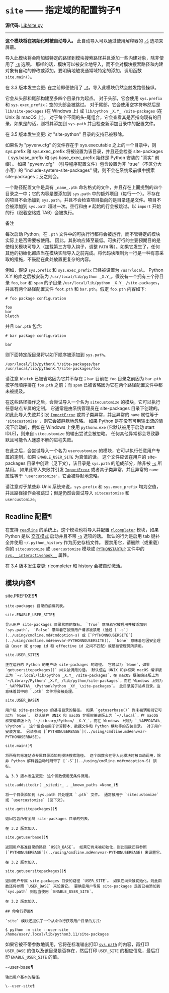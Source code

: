 # `site` —— 指定域的配置钩子¶

**源代码:** [Lib/site.py](https://github.com/python/cpython/tree/3.12/Lib/site.py)

* * *

**这个模块将在初始化时被自动导入。** 此自动导入可以通过使用解释器的 [`-S`](../using/cmdline.md#cmdoption-S) 选项来屏蔽。

导入此模块将会附加域特定的路径到模块搜索路径并且添加一些内建对象，除非使用了 [`-S`](../using/cmdline.md#cmdoption-S) 选项。 那样的话，模块可以被安全地导入，而不会对模块搜索路径和内建对象有自动的修改或添加。要明确地触发通常域特定的添加，调用函数 `site.main()`。

在 3.3 版本发生变更: 在之前即便使用了 [`-S`](../using/cmdline.md#cmdoption-S)，导入此模块仍然会触发路径操纵。

它会从头部和尾部构建至多四个目录作为起点。 对于头部，它会使用 `sys.prefix` 和 `sys.exec_prefix`；空的头部会被跳过。 对于尾部，它会使用空字符串然后是 `lib/site-packages` (在 Windows 上) 或 `lib/python _X.Y_ /site-packages` (在 Unix 和 macOS 上)。 对于每个不同的头-尾组合，它会查看其是否指向现有的目录，如果是的话，则将其添加到 `sys.path` 并且检查新添加目录中的配置文件。

在 3.5 版本发生变更: 对 "site-python" 目录的支持已被移除。

如果名为 "pyvenv.cfg" 的文件存在于 sys.executable 之上的一个目录中，则 sys.prefix 和 sys.exec_prefix 将被设置为该目录，并且还会检查 site-packages （ sys.base_prefix 和 sys.base_exec_prefix 始终是 Python 安装的 "真实" 前缀）。 如果 "pyvenv.cfg" （引导程序配置文件）包含设置为非 "true"（不区分大小写）的 "include-system-site-packages" 键，则不会在系统级前缀中搜索 site-packages；反之则会。

一个路径配置文件是具有 `_name_.pth` 命名格式的文件，并且存在上面提到的四个目录之一中；它的内容是要添加到 `sys.path` 中的额外项目（每行一个）。不存在的项目不会添加到 `sys.path`，并且不会检查项目指向的是目录还是文件。项目不会被添加到 `sys.path` 超过一次。空行和由 `#` 起始的行会被跳过。以 `import` 开始的行（跟着空格或 TAB）会被执行。

备注

每次启动 Python，在 `.pth` 文件中的可执行行都将会被运行，而不管特定的模块实际上是否需要被使用。 因此，其影响应降至最低。可执行行的主要预期目的是使相关模块可导入（加载第三方导入钩子，调整 `PATH` 等）。如果它发生了，任何其他的初始化都应当在模块实际导入之前完成。将代码块限制为一行是一种有意采取的措施，不鼓励在此处放置更复杂的内容。

例如，假设 `sys.prefix` 和 `sys.exec_prefix` 已经被设置为 `/usr/local`。 Python X.Y 的库之后被安装为 `/usr/local/lib/python _X.Y_`。假设有一个拥有三个孙目录 `foo`, `bar` 和 `spam` 的子目录 `/usr/local/lib/python _X.Y_ /site-packages`，并且有两个路径配置文件 `foot.pth` 和 `bar.pth`。假定 `foo.pth` 内容如下:

    
    
~~~
# foo package configuration

foo
bar
bletch
~~~

并且 `bar.pth` 包含:

    
    
~~~
# bar package configuration

bar
~~~

则下面特定版目录将以如下顺序被添加到 `sys.path`。

    
    
~~~
/usr/local/lib/pythonX.Y/site-packages/bar
/usr/local/lib/pythonX.Y/site-packages/foo
~~~

请注意 `bletch` 已被省略因为它并不存在；`bar` 目前在 `foo` 目录之前因为 `bar.pth` 按字母顺序排在 `foo.pth` 之前；而 `spam` 已被省略因为它在两个路径配置文件中都未被提及。

在这些路径操作之后，会尝试导入一个名为 `sitecustomize` 的模块，它可以执行任意站点专属的定制。 它通常是由系统管理员在 site-packages 目录下创建的。 如此此导入失败并引发 [`ImportError`](exceptions.md#ImportError "ImportError") 或其子类异常，并且异常的 `name` 属性等于 `'sitecustomize'`，则它会被静默地忽略。 如果 Python 是在没有可用输出流的情况下启动的，例如在 Windows 上使用 `pythonw.exe` (它默认被用于启动 start IDLE)，则来自 `sitecustomize` 的输出尝试会被忽略。 任何其他异常都会导致静默且可能令人迷惑不解的进程失败。

在此之后，会尝试导入一个名为 `usercustomize` 的模块，它可以执行任意用户专属的定制，如果 `ENABLE_USER_SITE` 为真值的话。 这个文件应该在用户的 site-packages 目录中创建（见下文），该目录是 `sys.path` 的组成部分，除非被 [`-s`](../using/cmdline.md#cmdoption-s) 所禁用。 如果此导入失败并引发 [`ImportError`](exceptions.md#ImportError "ImportError") 或者其子类异常，并且异常的 `name` 属性等于 `'usercustomize'`，它会被静默地忽略。

请注意对于某些非 Unix 系统来说，`sys.prefix` 和 `sys.exec_prefix` 均为空值，并且路径操作会被跳过；但是仍然会尝试导入 `sitecustomize` 和 `usercustomize`。

## Readline 配置¶

在支持 [`readline`](readline.md#module-readline "readline: GNU readline support for Python. \(Unix\)") 的系统上，这个模块也将导入并配置 [`rlcompleter`](rlcompleter.md#module-rlcompleter "rlcompleter: Python identifier completion, suitable for the GNU readline library.") 模块，如果 Python 是以 [交互模式](../tutorial/interpreter.md#tut-interactive) 启动并且不带 [`-S`](../using/cmdline.md#cmdoption-S) 选项的话。 默认的行为是启用 tab 键补全并使用 `~/.python_history` 作为历史存档文件。 要禁用它，请删除（或重载）你的 `sitecustomize` 或 `usercustomize` 模块或 [`PYTHONSTARTUP`](../using/cmdline.md#envvar-PYTHONSTARTUP) 文件中的 [`sys.__interactivehook__`](sys.md#sys.__interactivehook__ "sys.__interactivehook__") 属性。

在 3.4 版本发生变更: rlcompleter 和 history 会被自动激活。

## 模块内容¶

site.PREFIXES¶

    

~~~
site-packages 目录的前缀列表。

site.ENABLE_USER_SITE¶
~~~
    

~~~
显示用户 site-packages 目录状态的旗标。 `True` 意味着它被启用并被添加到 `sys.path`。 `False` 意味着它按照用户请求被禁用 (通过 [`-s`](../using/cmdline.md#cmdoption-s) 或 [`PYTHONNOUSERSITE`](../using/cmdline.md#envvar-PYTHONNOUSERSITE))。 `None` 意味着它因安全理由（user 或 group id 和 effective id 之间不匹配）或是被管理员所禁用。

site.USER_SITE¶
~~~
    

~~~
正在运行的 Python 的用户级 site-packages 的路径。 它可以为 `None`，如果 `getusersitepackages()` 尚未被调用的话。 默认值在 UNIX 和非框架 macOS 编译版上为 `~/.local/lib/python _X.Y_ /site-packages`，在 macOS 框架编译版上为 `~/Library/Python/ _X.Y_ /lib/python/site-packages`，而在 Windows 上则为 `_%APPDATA%_ \Python\Python _XY_ \site-packages`。 此目录属于站点目录，这意味着其中的 `.pth` 文件将会被处理。

site.USER_BASE¶
~~~
    

~~~
用户级 site-packages 的基准目录的路径。 如果 `getuserbase()` 尚未被调用则它可以为 `None`。 默认值在 UNIX 和 macOS 非框架编译版上为 `~/.local`，在 macOS 框架编译版上为 `~/Library/Python/ _X.Y_`，而在 Windows 上则为 `_%APPDATA%_ \Python`。 这个值会被用于计算脚本、数据文件和 Python 模块等的安装目录。 对于用户安装方案。 另请参阅 [`PYTHONUSERBASE`](../using/cmdline.md#envvar-PYTHONUSERBASE)。

site.main()¶
~~~
    

~~~
将所有的标准站点专属目录添加到模块搜索路径。 这个函数会在导入此模块时被自动调用，除非 Python 解释器启动时附带了 [`-S`](../using/cmdline.md#cmdoption-S) 旗标。

在 3.3 版本发生变更: 这个函数使用无条件调用。

site.addsitedir( _sitedir_ , _known_paths =None_)¶
~~~
    

~~~
将一个目录添加到 sys.path 并处理其 `.pth` 文件。 通常被用于 `sitecustomize` 或 `usercustomize` (见下文)。

site.getsitepackages()¶
~~~
    

~~~
返回包含所有全局 site-packages 目录的列表。

在 3.2 版本加入.

site.getuserbase()¶
~~~
    

~~~
返回用户基准目录的路径 `USER_BASE`。 如果它尚未被初始化，则此函数还将参照 [`PYTHONUSERBASE`](../using/cmdline.md#envvar-PYTHONUSERBASE) 来设置它。

在 3.2 版本加入.

site.getusersitepackages()¶
~~~
    

~~~
返回用户专属 site-packages 目录的路径 `USER_SITE`。 如果它尚未被初始化，则此函数还将参照 `USER_BASE` 来设置它。 要确定用户专属 site-packages 是否已被添加到 `sys.path` 则应当使用 `ENABLE_USER_SITE`。

在 3.2 版本加入.

## 命令行界面¶

`site` 模块还提供了一个从命令行获取用户目录的方式:
~~~
    
    
~~~
$ python -m site --user-site
/home/user/.local/lib/python3.11/site-packages
~~~

如果它被不带参数地调用，它将在标准输出打印 [`sys.path`](sys.md#sys.path "sys.path") 的内容，再打印 `USER_BASE` 的值以及该目录是否存在，然后打印 `USER_SITE` 的相应信息，最后打印 `ENABLE_USER_SITE` 的值。

\--user-base¶

    

~~~
输出用户基本的路径。

\--user-site¶
~~~
    

~~~
